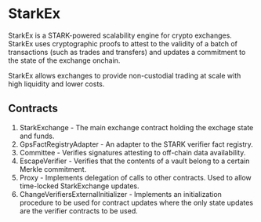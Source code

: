 # StarkEx

StarkEx is a STARK-powered scalability engine for crypto exchanges. StarkEx uses cryptographic
proofs to attest to the validity of a batch of transactions (such as trades and transfers)
and updates a commitment to the state of the exchange onchain.

StarkEx allows exchanges to provide non-custodial trading at scale with high liquidity and lower
costs.

## Contracts

1. StarkExchange - The main exchange contract holding the exchage state and funds.
2. GpsFactRegistryAdapter - An adapter to the STARK verifier fact registry.
3. Committee - Verifies signatures attesting to off-chain data availability.
4. EscapeVerifier - Verifies that the contents of a vault belong to a certain Merkle commitment.
5. Proxy - Implements delegation of calls to other contracts. Used to allow time-locked
   StarkExchange updates.
6. ChangeVerifiersExternalInitializer - Implements an initialization procedure to be used for
   contract updates where the only state updates are the verifier contracts to be used.
